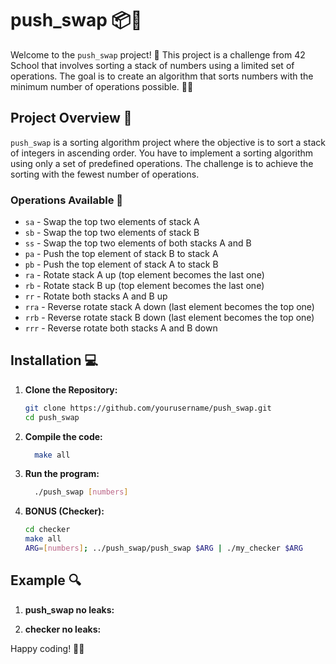 # push_swap 📦🔄

Welcome to the `push_swap` project! 🚀 
This project is a challenge from 42 School that involves sorting a stack of numbers using a limited set of operations. 
The goal is to create an algorithm that sorts numbers with the minimum number of operations possible. 🧠💡

## Project Overview 🌟

`push_swap` is a sorting algorithm project where the objective is to sort a stack of integers in ascending order. 
You have to implement a sorting algorithm using only a set of predefined operations. 
The challenge is to achieve the sorting with the fewest number of operations.

### Operations Available 🔧

- `sa` - Swap the top two elements of stack A
- `sb` - Swap the top two elements of stack B
- `ss` - Swap the top two elements of both stacks A and B
- `pa` - Push the top element of stack B to stack A
- `pb` - Push the top element of stack A to stack B
- `ra` - Rotate stack A up (top element becomes the last one)
- `rb` - Rotate stack B up (top element becomes the last one)
- `rr` - Rotate both stacks A and B up
- `rra` - Reverse rotate stack A down (last element becomes the top one)
- `rrb` - Reverse rotate stack B down (last element becomes the top one)
- `rrr` - Reverse rotate both stacks A and B down

## Installation 💻

1. **Clone the Repository:**

   ```bash
   git clone https://github.com/yourusername/push_swap.git
   cd push_swap
   
1. **Compile the code:**
   ```bash
     make all
   
3. **Run the program:**
   ```bash
     ./push_swap [numbers]
   
4. **BONUS (Checker):**
   ```bash
   cd checker
   make all
   ARG=[numbers]; ../push_swap/push_swap $ARG | ./my_checker $ARG

## Example 🔍

1. **push_swap no leaks:**

2. **checker no leaks:**

Happy coding! 🚀🎉
 
